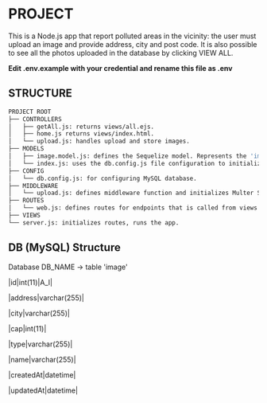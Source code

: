 # PROJECT

This is a Node.js app that report polluted areas in the vicinity: the user must upload an image and provide address, city and post code. It is also possible to see all the photos uploaded in the database by clicking VIEW ALL.

**Edit .env.example with your credential and rename this file as .env**

## STRUCTURE

```bash
PROJECT ROOT
├── CONTROLLERS
│   ├── getAll.js: returns views/all.ejs.
│   ├── home.js returns views/index.html.
│   └── upload.js: handles upload and store images.
├── MODELS
│   ├── image.model.js: defines the Sequelize model. Represents the 'images' table in the MySQL Database
│   └── index.js: uses the db.config.js file configuration to initialize Sequelize. Using MAMP, I configured this file to match this; it may be necessary to make changes.
├── CONFIG
│   └── db.config.js: for configuring MySQL database.
├── MIDDLEWARE
│   └── upload.js: defines middleware function and initializes Multer Storage engine.
├── ROUTES
│   └── web.js: defines routes for endpoints that is called from views
├── VIEWS
└── server.js: initializes routes, runs the app.
```


## DB (MySQL) Structure

Database DB_NAME -> table 'image'


|id|int(11)|A_I|

|address|varchar(255)|

|city|varchar(255)|

|cap|int(11)|  

|type|varchar(255)|

|name|varchar(255)|

|createdAt|datetime|  

|updatedAt|datetime|
